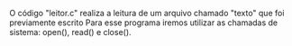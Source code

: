 O código "leitor.c" realiza a leitura de um arquivo chamado "texto" que foi previamente escrito
Para esse programa iremos utilizar as chamadas de sistema: open(), read() e close().
